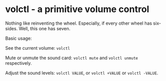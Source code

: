 # volctl - a primitive volume control

Nothing like reinventing the wheel. Especially, if every other wheel has six-sides. Well, this one has seven.

Basic usage:

See the current volume: `volctl`

Mute or unmute the sound card: `volctl mute` and `volctl unmute` respectively.

Adjust the sound levels: `volctl VALUE`, or `volctl +VALUE` or `volctl -VALUE`.
